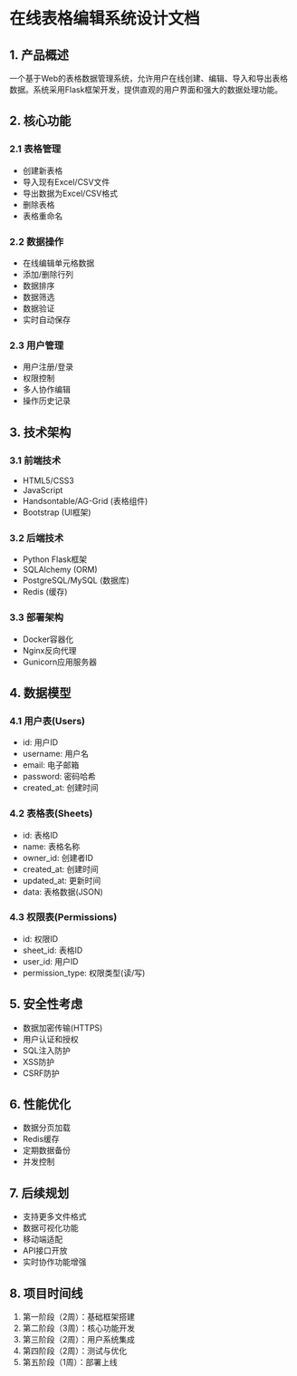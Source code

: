 # 在线表格编辑系统设计文档

## 1. 产品概述
一个基于Web的表格数据管理系统，允许用户在线创建、编辑、导入和导出表格数据。系统采用Flask框架开发，提供直观的用户界面和强大的数据处理功能。

## 2. 核心功能

### 2.1 表格管理
- 创建新表格
- 导入现有Excel/CSV文件
- 导出数据为Excel/CSV格式
- 删除表格
- 表格重命名

### 2.2 数据操作
- 在线编辑单元格数据
- 添加/删除行列
- 数据排序
- 数据筛选
- 数据验证
- 实时自动保存

### 2.3 用户管理
- 用户注册/登录
- 权限控制
- 多人协作编辑
- 操作历史记录

## 3. 技术架构

### 3.1 前端技术
- HTML5/CSS3
- JavaScript
- Handsontable/AG-Grid (表格组件)
- Bootstrap (UI框架)

### 3.2 后端技术
- Python Flask框架
- SQLAlchemy (ORM)
- PostgreSQL/MySQL (数据库)
- Redis (缓存)

### 3.3 部署架构
- Docker容器化
- Nginx反向代理
- Gunicorn应用服务器

## 4. 数据模型

### 4.1 用户表(Users)
- id: 用户ID
- username: 用户名
- email: 电子邮箱
- password: 密码哈希
- created_at: 创建时间

### 4.2 表格表(Sheets)
- id: 表格ID
- name: 表格名称
- owner_id: 创建者ID
- created_at: 创建时间
- updated_at: 更新时间
- data: 表格数据(JSON)

### 4.3 权限表(Permissions)
- id: 权限ID
- sheet_id: 表格ID
- user_id: 用户ID
- permission_type: 权限类型(读/写)

## 5. 安全性考虑
- 数据加密传输(HTTPS)
- 用户认证和授权
- SQL注入防护
- XSS防护
- CSRF防护

## 6. 性能优化
- 数据分页加载
- Redis缓存
- 定期数据备份
- 并发控制

## 7. 后续规划
- 支持更多文件格式
- 数据可视化功能
- 移动端适配
- API接口开放
- 实时协作功能增强

## 8. 项目时间线
1. 第一阶段（2周）：基础框架搭建
2. 第二阶段（3周）：核心功能开发
3. 第三阶段（2周）：用户系统集成
4. 第四阶段（2周）：测试与优化
5. 第五阶段（1周）：部署上线 